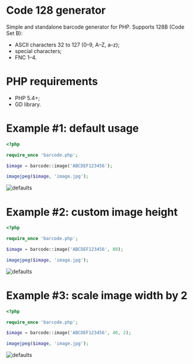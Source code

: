# Code 128 generator
Simple and standalone barcode generator for PHP. Supports 128B (Code Set B):

* ASCII characters 32 to 127 (0–9, A–Z, a–z);
* special characters;
* FNC 1–4.

# PHP requirements
* PHP 5.4+;
* GD library.

# Example #1: default usage

```php
<?php

require_once 'barcode.php';

$image = barcode::image('ABCDEF123456');

imagejpeg($image, 'image.jpg');
```

![defaults](https://github.com/ThisNameWasFree/code-128/blob/master/images/image_1.jpg)


# Example #2: custom image height

```php
<?php

require_once 'barcode.php';

$image = barcode::image('ABCDEF123456', 80);

imagejpeg($image, 'image.jpg');
```

![defaults](https://github.com/ThisNameWasFree/code-128/blob/master/images/image_2.jpg)


# Example #3: scale image width by 2

```php
<?php

require_once 'barcode.php';

$image = barcode::image('ABCDEF123456', 40, 2);

imagejpeg($image, 'image.jpg');
```

![defaults](https://github.com/ThisNameWasFree/code-128/blob/master/images/image_3.jpg)